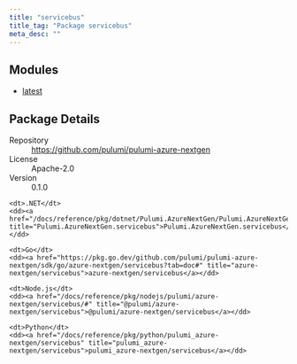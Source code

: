 ```yaml
---
title: "servicebus"
title_tag: "Package servicebus"
meta_desc: ""
---
```


<!-- WARNING: this file was generated by Pulumi Docs Generator. -->
<!-- Do not edit by hand unless you're certain you know what you are doing! -->



<h2 id="modules">Modules</h2>
<ul class="api">
    <li><a href="latest/" title="latest"><span class="symbol module"></span>latest</a></li>
</ul>

<h2 id="package-details">Package Details</h2>
<dl class="package-details">
	<dt>Repository</dt>
	<dd><a href="https://github.com/pulumi/pulumi-azure-nextgen">https://github.com/pulumi/pulumi-azure-nextgen</a></dd>
	<dt>License</dt>
	<dd>Apache-2.0</dd>
	<dt>Version</dt>
	<dd>0.1.0</dd>
</dl>



<dl class="tabular">

    <dt>.NET</dt>
    <dd><a href="/docs/reference/pkg/dotnet/Pulumi.AzureNextGen/Pulumi.AzureNextGen.servicebus.html" title="Pulumi.AzureNextGen.servicebus">Pulumi.AzureNextGen.servicebus</a></dd>

    <dt>Go</dt>
    <dd><a href="https://pkg.go.dev/github.com/pulumi/pulumi-azure-nextgen/sdk/go/azure-nextgen/servicebus?tab=doc#" title="azure-nextgen/servicebus">azure-nextgen/servicebus</a></dd>

    <dt>Node.js</dt>
    <dd><a href="/docs/reference/pkg/nodejs/pulumi/azure-nextgen/servicebus/#" title="@pulumi/azure-nextgen/servicebus">@pulumi/azure-nextgen/servicebus</a></dd>

    <dt>Python</dt>
    <dd><a href="/docs/reference/pkg/python/pulumi_azure-nextgen/servicebus" title="pulumi_azure-nextgen/servicebus">pulumi_azure-nextgen/servicebus</a></dd>

</dl>

